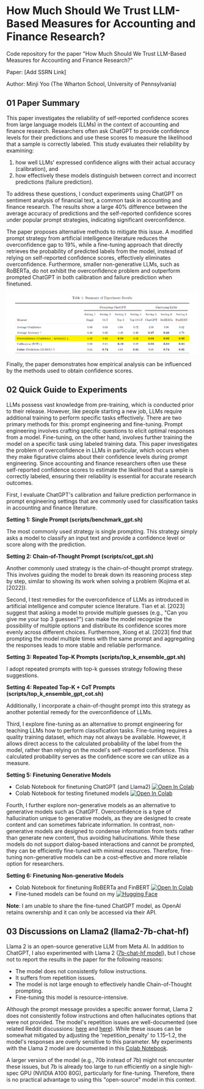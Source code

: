 How Much Should We Trust LLM-Based Measures for Accounting and Finance Research? 
==
Code repository for the paper "How Much Should We Trust LLM-Based Measures for Accounting and Finance Research?"

Paper: [Add SSRN Link]

Author: Minji Yoo (The Wharton School, University of Pennsylvania)

## 01 Paper Summary

This paper investigates the reliability of self-reported confidence scores from large language models (LLMs) in the context of accounting and finance research. Researchers often ask ChatGPT to provide confidence levels for their predictions and use these scores to measure the likelihood that a sample is correctly labeled. This study evaluates their reliability by examining: 

1) how well LLMs' expressed confidence aligns with their actual accuracy (calibration), and
2) how effectively these models distinguish between correct and incorrect predictions (failure prediction). 

To address these questions, I conduct experiments using ChatGPT on sentiment analysis of financial text, a common task in accounting and finance research. The results show a large 40\% difference between the average accuracy of predictions and the self-reported confidence scores under popular prompt strategies, indicating significant overconfidence. 

The paper proposes alternative methods to mitigate this issue. A modified prompt strategy from artificial intelligence literature reduces the overconfidence gap to 19\%, while a fine-tuning approach that directly retrieves the probability of predicted labels from the model, instead of relying on self-reported confidence scores, effectively eliminates overconfidence. Furthermore, smaller non-generative LLMs, such as RoBERTa, do not exhibit the overconfidence problem and outperform prompted ChatGPT in both calibration and failure prediction when finetuned. 


![Summary of Results](summary.png)

Finally, the paper demonstrates how empirical analysis can be influenced by the methods used to obtain confidence scores.




## 02 Quick Guide to Experiments

LLMs possess vast knowledge from pre-training, which is conducted prior to their release. However, like people starting a new job, LLMs require additional training to perform specific tasks effectively. There are two primary methods for this: prompt engineering and fine-tuning. Prompt engineering involves crafting specific questions to elicit optimal responses from a model. Fine-tuning, on the other hand, involves further training the model on a specific task using labeled training data. This paper investigates the problem of overconfidence in LLMs in particular, which occurs when they make figurative claims about their confidence levels during prompt engineering. Since accounting and finance researchers often use these self-reported confidence scores to estimate the likelihood that a sample is correctly labeled, ensuring their reliability is essential for accurate research outcomes.

First, I evaluate ChatGPT's calibration and failure prediction performance in prompt engineering settings that are commonly used for classification tasks in accounting and finance literature. 

**Setting 1: Single Prompt (scripts/benchmark_gpt.sh)** 

The most commonly used strategy is single prompting. This strategy simply asks a model to classify an input text and provide a confidence level or score along with the prediction. 

**Setting 2: Chain-of-Thought Prompt (scripts/cot_gpt.sh)** 

Another commonly used strategy is the chain-of-thought prompt strategy. This involves guiding the model to break down its reasoning process step by step, similar to showing its work when solving a problem (Kojima et al. [2022]).

Second, I test remedies for the overconfidence of LLMs as introduced in artificial intelligence and computer science literature. Tian et al. [2023] suggest that asking a model to provide multiple guesses (e.g., "Can you give me your top 3 guesses?") can make the model recognize the possibility of multiple options and distribute its confidence scores more evenly across different choices. Furthermore, Xiong et al. [2023] find that prompting the model multiple times with the same prompt and aggregating the responses leads to more stable and reliable performance. 

**Setting 3: Repeated Top-K Prompts (scripts/top_k_ensemble_gpt.sh)** 

I adopt repeated prompts with top-k guesses strategy following these suggestions. 

**Setting 4: Repeated Top-K + CoT Prompts (scripts/top_k_ensemble_gpt_cot.sh)** 

Additionally, I incorporate a chain-of-thought prompt into this strategy as another potential remedy for the overconfidence of LLMs.

Third, I explore fine-tuning as an alternative to prompt engineering for teaching LLMs how to perform classification tasks. Fine-tuning requires a quality training dataset, which may not always be available. However, it allows direct access to the calculated probability of the label from the model, rather than relying on the model's self-reported confidence. This calculated probability serves as the confidence score we can utilize as a measure.

**Setting 5: Finetuning Generative Models**

- Colab Notebook for finetuning ChatGPT (and Llama2) [![Open In Colab](https://colab.research.google.com/assets/colab-badge.svg)](https://colab.research.google.com/drive/1efaeCj3tAxOXl8fn5pLT9j2PUR73UdAm?usp=sharing)
- Colab Notebook for testing finetuned models [![Open In Colab](https://colab.research.google.com/assets/colab-badge.svg)](https://colab.research.google.com/drive/1uQ9jc4SlK_zG892CMEY6Bvu9CZwZKrNb?usp=sharing)

Fourth, I further explore non-generative models as an alternative to generative models such as ChatGPT. Overconfidence is a type of hallucination unique to generative models, as they are designed to create content and can sometimes fabricate information. In contrast, non-generative models are designed to condense information from texts rather than generate new content, thus avoiding hallucinations. While these models do not support dialog-based interactions and cannot be prompted, they can be efficiently fine-tuned with minimal resources. Therefore, fine-tuning non-generative models can be a cost-effective and more reliable option for researchers.

**Setting 6: Finetuning Non-generative Models**

- Colab Notebook for finetuning RoBERTa and FinBERT [![Open In Colab](https://colab.research.google.com/assets/colab-badge.svg)](https://colab.research.google.com/drive/1lVfRK2COCHEz1gdQ2fodA31wkNwJjIgL?usp=sharing)
- Fine-tuned models can be found on my [![Hugging Face](https://img.shields.io/badge/Hugging%20Face-Profile-yellow)](https://huggingface.co/minjiyoo)

**Note**: I am unable to share the fine-tuned ChatGPT model, as OpenAI retains ownership and it can only be accessed via their API.


## 03 Discussions on Llama2 (llama2-7b-chat-hf)

Llama 2 is an open-source generative LLM from Meta AI. In addition to ChatGPT, I also experimented with Llama 2 ([7b-chat-hf model](https://huggingface.co/meta-llama/Llama-2-7b-chat-hf)), but I chose not to report the results in the paper for the following reasons:

- The model does not consistently follow instructions.
- It suffers from repetition issues.
- The model is not large enough to effectively handle Chain-of-Thought prompting.
- Fine-tuning this model is resource-intensive.

Although the prompt message provides a specific answer format, Llama 2 does not consistently follow instructions and often hallucinates options that were not provided. The model's repetition issues are well-documented (see related Reddit discussions: [here](https://www.reddit.com/r/LocalLLaMA/comments/155vy0k/llama_2_too_repetitive/) and [here](https://www.reddit.com/r/LocalLLaMA/comments/15ea9jl/extremely_repetitivedeterministic_content_over/)). While these issues can be somewhat mitigated by adjusting the 'repetition_penalty' to 1.15–1.2, the model's responses are overly sensitive to this parameter. My experiments with the Llama 2 model are documented in this [Colab Notebook](https://colab.research.google.com/drive/1bpxKhexJMDmQ4s97VLOfJ7aBg_sA890k?usp=sharing).    

A larger version of the model (e.g., 70b instead of 7b) might not encounter these issues, but 7b is already too large to run efficiently on a single high-spec GPU (NVIDIA A100 80G), particularly for fine-tuning. Therefore, there is no practical advantage to using this "open-source" model in this context.  



